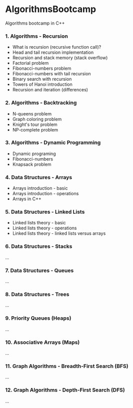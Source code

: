 # AlgorithmsBootcamp
Algorithms bootcamp in C++

### 1. Algorithms - Recursion
* What is recursion (recursive function call)?
* Head and tail recursion implementation
* Recursion and stack memory (stack overflow)
* Factorial problem
* Fibonacci-numbers problem
* Fibonacci-numbers with tail recursion
* Binary search with recursion
* Towers of Hanoi introduction
* Recursion and iteration (differences)

### 2. Algorithms - Backtracking
* N-queens problem
* Graph coloring problem
* Knight's tour problem
* NP-complete problem
### 3. Algorithms - Dynamic Programming
* Dynamic programing
* Fibonacci-numbers
* Knapsack problem
### 4. Data Structures - Arrays
* Arrays introduction - basic
* Arrays introduction - operations
* Arrays in C++
### 5. Data Structures - Linked Lists
* Linked lists theory - basic
* Linked lists theory - operations
* Linked lists theory - linked lists versus arrays
### 6. Data Structures - Stacks
...
### 7. Data Structures - Queues
...
### 8. Data Structures - Trees
...
### 9. Priority Queues (Heaps)
...
### 10. Associative Arrays (Maps)
...
### 11. Graph Algorithms - Breadth-First Search (BFS)
...
### 12. Graph Algorithms - Depth-First Search (DFS)
...